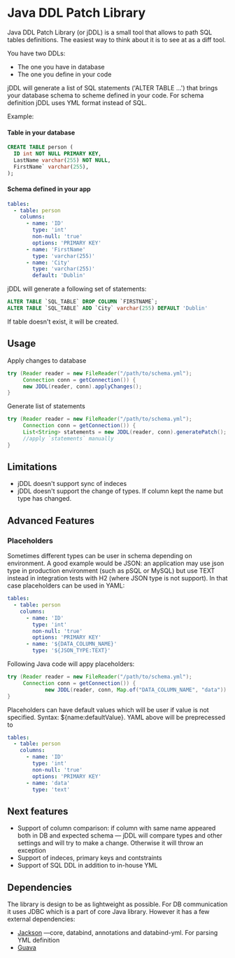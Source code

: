 # Java DDL Patch Library

Java DDL Patch Library (or jDDL) is a small tool that allows to path SQL tables definitions. The easiest way to think about it is to see at as a diff tool.

You have two DDLs:

* The one you have in database
* The one you define in your code

jDDL will generate a list of SQL statements ('ALTER TABLE ...') that brings your database schema to scheme defined in your code. For schema definition jDDL uses YML format instead of SQL.

Example:

#### Table in your database

```sql
CREATE TABLE person (
  ID int NOT NULL PRIMARY KEY,
  LastName varchar(255) NOT NULL,
  FirstName` varchar(255),
);
```

#### Schema defined in your app

```yaml
tables:
  - table: person
    columns:
      - name: 'ID'
        type: 'int'
        non-null: 'true'
        options: 'PRIMARY KEY'
      - name: 'FirstName'
        type: 'varchar(255)'
      - name: 'City'
        type: 'varchar(255)'
        default: 'Dublin'


```

jDDL will generate a following set of statements:

```sql
ALTER TABLE `SQL_TABLE` DROP COLUMN `FIRSTNAME`;
ALTER TABLE `SQL_TABLE` ADD `City` varchar(255) DEFAULT 'Dublin'
```

If table doesn't exist, it will be created.

## Usage

Apply changes to database

```java
try (Reader reader = new FileReader("/path/to/schema.yml"); 
     Connection conn = getConnection()) {
     new JDDL(reader, conn).applyChanges();    
}

```

Generate list of statements

```java
try (Reader reader = new FileReader("/path/to/schema.yml"); 
     Connection conn = getConnection()) {
     List<String> statements = new JDDL(reader, conn).generatePatch();    
     //apply `statements` manually
}
```



## Limitations

* jDDL doesn't support sync of indeces
* jDDL doesn't support the change of types. If column kept the name but type has changed. 

## Advanced Features

### Placeholders

Sometimes different types can be user in schema depending on environment. A good example would be JSON: an application may use json type in production environment (such as pSQL or MySQL) but use TEXT instead in integration tests with H2 (where JSON type is not support). In that case placeholders can be used in YAML:

```yaml
tables:
  - table: person
    columns:
      - name: 'ID'
        type: 'int'
        non-null: 'true'
        options: 'PRIMARY KEY'
      - name: '${DATA_COLUMN_NAME}'
        type: '${JSON_TYPE:TEXT}'
```

Following Java code will appy placeholders:

```java
try (Reader reader = new FileReader("/path/to/schema.yml");
     Connection conn = getConnection()) {
			new JDDL(reader, conn, Map.of("DATA_COLUMN_NAME", "data")).applyChanges();
}

```

Placeholders can have default values which will be user if value is not specified. Syntax: ${name:defaultValue}. YAML above will be preprecessed to

```yaml
tables:
  - table: person
    columns:
      - name: 'ID'
        type: 'int'
        non-null: 'true'
        options: 'PRIMARY KEY'
      - name: 'data'
        type: 'text'
```



## Next features

* Support of column comparison: if column with same name appeared both in DB and expected schema — jDDL will compare types and other settings and will try to make a change. Otherwise it will throw an exception
* Support of indeces, primary keys and contstraints
* Support of SQL DDL in addition to in-house YML

## Dependencies

The library is design to be as lightweight as possible. For DB communication it uses JDBC which is a part of core Java library. However it has a few external dependencies:

* [Jackson](https://github.com/FasterXML/jackson) —core, databind, annotations and databind-yml. For parsing YML definition
* [Guava](https://github.com/google/guava)
